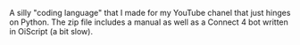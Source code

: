 A silly "coding language" that I made for my YouTube chanel that just hinges on Python.
The zip file includes a manual as well as a Connect 4 bot written in OiScript (a bit slow).
